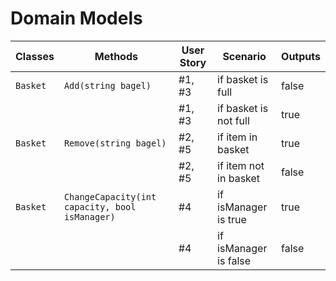 # Domain Models

| Classes  | Methods                                        | User Story | Scenario              | Outputs |
|----------|------------------------------------------------|------------|-----------------------|---------|
| `Basket` | `Add(string bagel)`                            | #1, #3     | if basket is full     | false   |
|          |                                                | #1, #3     | if basket is not full | true    |
| `Basket` | `Remove(string bagel)`                         | #2, #5     | if item in basket     | true    |
|          |                                                | #2, #5     | if item not in basket | false   |
| `Basket` | `ChangeCapacity(int capacity, bool isManager)` | #4         | if isManager is true  | true    |
|          |                                                | #4         | if isManager is false | false   |
